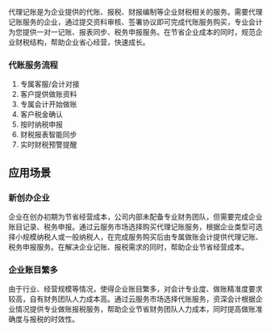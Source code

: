 代理记账是为企业提供的代账、报税、财报编制等企业财税相关的服务。需要代理记账服务的企业，通过提交资料审核、签署协议即可完成代账服务购买，专业会计为您提供一对一记账、报表同步、税务申报服务。在节省企业成本的同时，规范企业财税结构，帮助企业省心经营，快速成长。
### 代账服务流程

1. 专属客服/会计对接
2. 客户提供做账资料
3. 专属会计开始做账
4. 客户税金确认
5. 按时纳税申报
6. 财税报表智能同步
7. 实时财税预警提醒

## 应用场景

### 新创办企业

企业在创办初期为节省经营成本，公司内部未配备专业财务团队，但需要完成企业账目记录、税务申报。通过云服务市场选择购买代理记账服务，根据企业类型可选择小规模纳税人或一般纳税人，在完成服务购买后由专属做账会计提供代理记账、税务申报服务。在解决企业记账、报税需求的同时，帮助企业节省经营成本。

### 企业账目繁多

由于行业、经营规模等情况，使得企业账目繁多，对会计专业度、做账精准度要求较高，自有财务团队人力成本高。通过云服务市场选择代账服务，资深会计根据企业情况提供专业做账报税服务，帮助企业节省财务团队人力成本，同时提高做账准确度与报税的时效性。


